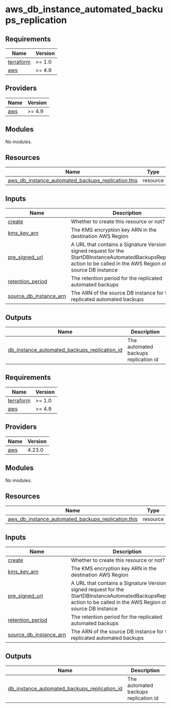 # aws_db_instance_automated_backups_replication

<!-- BEGINNING OF PRE-COMMIT-TERRAFORM DOCS HOOK -->
## Requirements

| Name | Version |
|------|---------|
| <a name="requirement_terraform"></a> [terraform](#requirement\_terraform) | >= 1.0 |
| <a name="requirement_aws"></a> [aws](#requirement\_aws) | >= 4.9 |

## Providers

| Name | Version |
|------|---------|
| <a name="provider_aws"></a> [aws](#provider\_aws) | >= 4.9 |

## Modules

No modules.

## Resources

| Name | Type |
|------|------|
| [aws_db_instance_automated_backups_replication.this](https://registry.terraform.io/providers/hashicorp/aws/latest/docs/resources/db_instance_automated_backups_replication) | resource |

## Inputs

| Name | Description | Type | Default | Required |
|------|-------------|------|---------|:--------:|
| <a name="input_create"></a> [create](#input\_create) | Whether to create this resource or not? | `bool` | `true` | no |
| <a name="input_kms_key_arn"></a> [kms\_key\_arn](#input\_kms\_key\_arn) | The KMS encryption key ARN in the destination AWS Region | `string` | `null` | no |
| <a name="input_pre_signed_url"></a> [pre\_signed\_url](#input\_pre\_signed\_url) | A URL that contains a Signature Version 4 signed request for the StartDBInstanceAutomatedBackupsReplication action to be called in the AWS Region of the source DB instance | `string` | `null` | no |
| <a name="input_retention_period"></a> [retention\_period](#input\_retention\_period) | The retention period for the replicated automated backups | `number` | `7` | no |
| <a name="input_source_db_instance_arn"></a> [source\_db\_instance\_arn](#input\_source\_db\_instance\_arn) | The ARN of the source DB instance for the replicated automated backups | `string` | `null` | no |

## Outputs

| Name | Description |
|------|-------------|
| <a name="output_db_instance_automated_backups_replication_id"></a> [db\_instance\_automated\_backups\_replication\_id](#output\_db\_instance\_automated\_backups\_replication\_id) | The automated backups replication id |
<!-- END OF PRE-COMMIT-TERRAFORM DOCS HOOK -->

<!-- BEGIN_TF_DOCS -->
## Requirements

| Name | Version |
|------|---------|
| <a name="requirement_terraform"></a> [terraform](#requirement\_terraform) | >= 1.0 |
| <a name="requirement_aws"></a> [aws](#requirement\_aws) | >= 4.9 |

## Providers

| Name | Version |
|------|---------|
| <a name="provider_aws"></a> [aws](#provider\_aws) | 4.23.0 |

## Modules

No modules.

## Resources

| Name | Type |
|------|------|
| [aws_db_instance_automated_backups_replication.this](https://registry.terraform.io/providers/hashicorp/aws/latest/docs/resources/db_instance_automated_backups_replication) | resource |

## Inputs

| Name | Description | Type | Default | Required |
|------|-------------|------|---------|:--------:|
| <a name="input_create"></a> [create](#input\_create) | Whether to create this resource or not? | `bool` | `true` | no |
| <a name="input_kms_key_arn"></a> [kms\_key\_arn](#input\_kms\_key\_arn) | The KMS encryption key ARN in the destination AWS Region | `string` | `null` | no |
| <a name="input_pre_signed_url"></a> [pre\_signed\_url](#input\_pre\_signed\_url) | A URL that contains a Signature Version 4 signed request for the StartDBInstanceAutomatedBackupsReplication action to be called in the AWS Region of the source DB instance | `string` | `null` | no |
| <a name="input_retention_period"></a> [retention\_period](#input\_retention\_period) | The retention period for the replicated automated backups | `number` | `7` | no |
| <a name="input_source_db_instance_arn"></a> [source\_db\_instance\_arn](#input\_source\_db\_instance\_arn) | The ARN of the source DB instance for the replicated automated backups | `string` | `null` | no |

## Outputs

| Name | Description |
|------|-------------|
| <a name="output_db_instance_automated_backups_replication_id"></a> [db\_instance\_automated\_backups\_replication\_id](#output\_db\_instance\_automated\_backups\_replication\_id) | The automated backups replication id |
<!-- END_TF_DOCS -->
